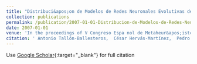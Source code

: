 ```yaml
---
title: "Distribuci&apos;on de Modelos de Redes Neuronales Evolutivas de Unidades Producto para Clasificaci&apos;on"
collection: publications
permalink: /publication/2007-01-01-Distribucion-de-Modelos-de-Redes-Neuronales-Evolutivas-de-Unidades-Producto-para-Clasificacion
date: 2007-01-01
venue: 'In the proceedings of V Congreso Espa nol de Metaheur&apos;istcas and Algoritmos Evolutivos y Bioinspirados (MAEB 2007)'
citation: ' Antonio Tallón-Ballesteros,  César Hervás-Martínez,  Pedro Antonio Gutiérrez,  P. Jimenez, &quot;Distribuci   apos;on de Modelos de Redes Neuronales Evolutivas de Unidades Producto para Clasificaci   apos;on.&quot; In the proceedings of V Congreso Espa nol de Metaheur   apos;istcas and Algoritmos Evolutivos y Bioinspirados (MAEB 2007), 2007, pp. 151–158.'
---
```

Use [Google Scholar](https://scholar.google.com/scholar?q=Distribuci&#x27;on+de+Modelos+de+Redes+Neuronales+Evolutivas+de+Unidades+Producto+para+Clasificaci&#x27;on){:target="_blank"} for full citation